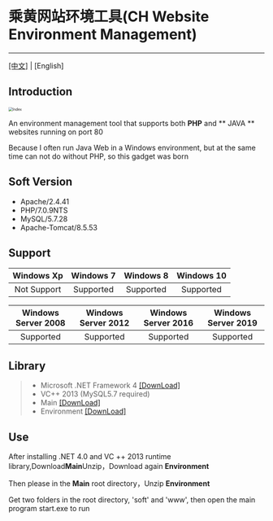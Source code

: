 # 乘黄网站环境工具(CH Website Environment Management)

------
[[中文]](README.md) | [English]



## Introduction

<img style="zoom: 50%;" src="https://i.loli.net/2020/04/09/N9dKUfM27a6eVc4.png"  alt="Index" align=center />


An environment management tool that supports both **PHP** and ** JAVA ** websites running on port 80

Because I often run Java Web in a Windows environment, but at the same time can not do without PHP, so this gadget was born



## Soft Version
* Apache/2.4.41
* PHP/7.0.9NTS
* MySQL/5.7.28
* Apache-Tomcat/8.5.53



## Support


| Windows Xp  | Windows 7 | Windows 8 | Windows 10 |
| :---------: | :-------: | :-------: | :--------: |
| Not Support | Supported | Supported | Supported  |

| Windows Server 2008 | Windows Server 2012 | Windows Server 2016 | Windows Server 2019 |
| :-----------------: | :-----------------: | :-----------------: | :-----------------: |
|      Supported      |      Supported      |      Supported      |      Supported      |



## Library

>* Microsoft .NET Framework 4 [[DownLoad]](https://www.microsoft.com/zh-cn/download/details.aspx?id=17718)
>* VC++ 2013 (MySQL5.7 required)
>* Main [[DownLoad]](https://github.com/wzJun1/CH-Website-Environment-Management/releases/download/1.0.0/ch_start.zip)
>* Environment [[DownLoad]](https://github.com/wzJun1/CH-Website-Environment-Management/releases/download/1.0.0/soft.zip)



## Use

After installing .NET 4.0 and VC ++ 2013 runtime library,Download**Main**Unzip，Download again **Environment**

Then please in the **Main** root directory，Unzip **Environment**

Get two folders in the root directory, 'soft' and 'www', then open the main program start.exe to run